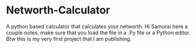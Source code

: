 # Networth-Calculator
A python based calculator that calculates your networth.
Hi Samurai here a couple notes, make sure that you load the file in a .Py file or a Python editor.
Btw this is my very first project that I am publishing.
